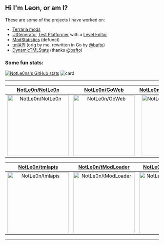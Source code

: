 ## Hi I'm Leon, or am I?

These are some of the projects I have worked on: 
- [Terraria mods](https://github.com/users/NotLe0n/projects/2)
- [UIGenerator](https://github.com/NotLe0n/UIGenerator)
[Test Platformer](https://github.com/bafto/Platformer) with a [Level Editor](https://github.com/NotLe0n/LevelEditor)
- [ModStatistics](https://github.com/NotLe0n/ModStats) (defunct)
- [tmlAPI](https://github.com/NotLe0n/tmlapis) (orig by me, rewritten in Go by [@bafto](https://github.com/bafto))
- [DynamicTMLStats](https://github.com/NotLe0n/DynamicTMLStats) (thanks [@bafto](https://github.com/bafto))
### Some fun stats:
[![NotLe0ns's GitHub stats](https://github-readme-stats.vercel.app/api?username=NotLe0n&show_icons=true&theme=tokyonight)](https://github.com/anuraghazra/github-readme-stats)
![card](https://dynamictmlstats.repl.co/?steamid64=76561198278789341)

---

| [NotLe0n/NotLe0n](https://github.com/NotLe0n/NotLe0n) | [NotLe0n/GoWeb](https://github.com/NotLe0n/GoWeb) | [NotLe0n/DynamicTMLStats](https://github.com/NotLe0n/DynamicTMLStats) |
| :-: | :-: | :-: |
| <a href="https://github.com/NotLe0n/NotLe0n"><img src="https://github.com/NotLe0n/NotLe0n/raw/master/DISPLAY.jpg" alt="NotLe0n/NotLe0n" title="NotLe0n/NotLe0n" width="200" height="200"></a> | <a href="https://github.com/NotLe0n/GoWeb"><img src="https://github.com/NotLe0n/NotLe0n/raw/master/DISPLAY.jpg" alt="NotLe0n/GoWeb" title="NotLe0n/GoWeb" width="200" height="200"></a> | <a href="https://github.com/NotLe0n/DynamicTMLStats"><img src="https://github.com/NotLe0n/NotLe0n/raw/master/DISPLAY.jpg" alt="NotLe0n/DynamicTMLStats" title="NotLe0n/DynamicTMLStats" width="200" height="200"></a> |

| [NotLe0n/tmlapis](https://github.com/NotLe0n/tmlapis) | [NotLe0n/tModLoader](https://github.com/NotLe0n/tModLoader) | [NotLe0n/BetterChests](https://github.com/NotLe0n/BetterChests) |
| :-: | :-: | :-: |
| <a href="https://github.com/NotLe0n/tmlapis"><img src="https://github.com/NotLe0n/NotLe0n/raw/master/DISPLAY.jpg" alt="NotLe0n/tmlapis" title="NotLe0n/tmlapis" width="200" height="200"></a> | <a href="https://github.com/NotLe0n/tModLoader"><img src="https://github.com/NotLe0n/NotLe0n/raw/master/DISPLAY.jpg" alt="NotLe0n/tModLoader" title="NotLe0n/tModLoader" width="200" height="200"></a> | <a href="https://github.com/NotLe0n/BetterChests"><img src="https://github.com/NotLe0n/NotLe0n/raw/master/DISPLAY.jpg" alt="NotLe0n/BetterChests" title="NotLe0n/BetterChests" width="200" height="200"></a> |



---

